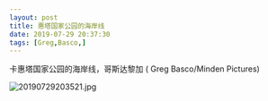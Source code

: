 ```yaml
---
layout: post
title: 惠塔国家公园的海岸线
date: 2019-07-29 20:37:30
tags: [Greg,Basco,]
---
```


卡惠塔国家公园的海岸线，哥斯达黎加 ( Greg Basco/Minden Pictures)

![20190729203521.jpg](https://i.loli.net/2019/07/29/5d3ee9085ae4f10635.jpg)
